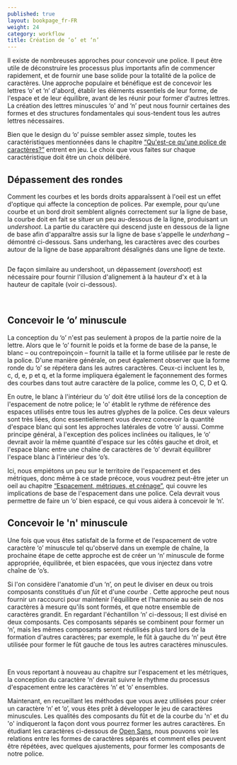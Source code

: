 ```yaml
---
published: true
layout: bookpage_fr-FR
weight: 24
category: workflow
title: Création de ‘o’ et ‘n’
---
```


Il existe de nombreuses approches pour concevoir une police. Il peut être utile de déconstruire les
processus plus importants afin de commencer rapidement, et de fournir une base solide pour la
totalité de la police de caractères.
Une approche populaire et bénéfique est de concevoir les lettres ‘o’ et ‘n’ d'abord, établir les
éléments essentiels de leur forme, de l'espace et de leur équilibre, avant de les réunir pour former
d'autres lettres. La création des lettres minuscules ‘o’ and ‘n’ peut nous fournir certaines des formes
et des structures fondamentales qui sous-tendent tous les autres lettres nécessaires.

Bien que le design du ‘o’ puisse sembler assez simple, toutes les caractéristiques mentionnées dans le
chapitre [“Qu'est-ce qu'une police de caractères?”] entrent en jeu. Le choix que vous faites sur chaque caractéristique
doit être un choix délibéré.

## Dépassement des rondes

Comment les courbes et les bords droits apparaîssent à l'oeil est un effet d'optique qui affecte la
conception de polices.
Par exemple, pour qu'une courbe et un bord droit semblent alignés correctement sur la ligne de base,
la courbe doit en fait se situer un peu au-dessous de la ligne, produisant un *undershoot*. La partie
du caractère qui descend juste en dessous de la ligne de base afin d'apparaître assis sur la ligne de
base s'appelle le *underhang* &ndash; démontré ci-dessous. Sans underhang, les caractères avec des
courbes autour de la ligne de base apparaîtront désalignés dans une ligne de texte.

<img src="../en-US/images/underhang1.png" alt>

De façon similaire au undershoot, un dépassement (*overshoot*) est nécessaire pour fournir
l'illusion d'alignement à la hauteur d'x et à la hauteur de capitale (voir ci-dessous).

<img src="../en-US/images/nox-opensans.png" alt>

<img src="../en-US/images/nox-merriw_1.png" alt>

## Concevoir le ‘o’ minuscule

La conception du ‘o’ n'est pas seulement à propos de la partie noire de la lettre. Alors que le ‘o’
fournit le poids et la forme de base de la panse, le blanc &ndash; ou contrepoinçoin &ndash; fournit la
taille et la forme utilisée par le reste de la police.
D'une manière générale, on peut également observer que la forme ronde du ‘o’ se répétera dans les
autres caractères. Ceux-ci incluent les b, c, d, e, p et q, et la forme impliquera également le
façonnement des formes des courbes dans tout autre caractère de la police, comme les O, C, D et Q.

En outre, le blanc à l'intérieur du ‘o’ doit être utilisé lors de la conception de l'espacement de notre
police; le 'o' établit le rythme de référence des espaces utilisés entre tous les autres glyphes de la
police. Ces deux valeurs sont très liées, donc essentiellement vous devrez concevoir la quantité d'espace
blanc qui sont les approches latérales de votre ‘o’ aussi. Comme principe général, à l'exception des
polices inclinées ou italiques, le ‘o’ devrait avoir la même quantité d'espace sur les côtés gauche et
droit, et l'espace blanc entre une chaîne de caractères de ‘o’ devrait équilibrer l'espace blanc à
l'intérieur des ‘o’s.

Ici, nous empiétons un peu sur le territoire de l'espacement et des métriques, donc même à ce stade
précoce, vous voudrez peut-être jeter un oeil au chapitre [“Espacement, métriques, et crénage”], qui
couvre les implications de base de l'espacement dans une police.
Cela devrait vous permettre de faire un ‘o’ bien espacé, ce qui vous aidera à concevoir le ‘n’.

## Concevoir le 'n' minuscule

Une fois que vous êtes satisfait de la forme et de l'espacement de votre caractère ‘o’ minuscule tel
qu'observé dans un exemple de chaîne, la prochaine étape de cette approche est de créer un ‘n’
minuscule de forme appropriée, équilibrée, et bien espacées, que vous injectez dans votre chaîne de ‘o’s.

Si l'on considère l'anatomie d'un ‘n’, on peut le diviser en deux ou trois composants constitués d'un
<i>fût</i> et d'une <i>courbe </i>. Cette approche peut nous fournir un raccourci pour maintenir l'équilibre
et l'harmonie au sein de nos caractères à mesure qu'ils sont formés, et que notre ensemble de caractères
grandit. En regardant l'échantillon ‘n’ ci-dessous; Il est divisé en deux composants. Ces composants
séparés se combinent pour former un ‘n’, mais les mêmes composants seront réutilisés plus tard lors de
la formation d'autres caractères; par exemple, le fût à gauche du ‘n’ peut être utilisée pour former le fût
gauche de tous les autres caractères minuscules.

<img src="../en-US/images/n-compo-2.png" alt>

<img src="../en-US/images/n-compo-1_1.png" alt>

En vous reportant à nouveau au chapitre sur l'espacement et les métriques, la conception du caractère ‘n’
devrait suivre le rhythme du processus d'espacement entre les caractères ‘n’ et ‘o’ ensembles.

Maintenant, en recueillant les méthodes que vous avez utilisées pour créer un caractère ‘n’ et ‘o’, vous
êtes prêt à développer le jeu de caractères minuscules. Les qualités des composants du fût et de la courbe
du 'n' et du 'o' indiqueront la façon dont vous pourrez former les autres caractères.
En étudiant les caractères ci-dessous de [Open Sans], nous pouvons voir les relations entre les formes de
caractères séparés et comment elles peuvent être répétées, avec quelques ajustements, pour former
les composants de notre police.

<img src="../en-US/images/h-m-n-curves.png" alt>

<img src="../en-US/images/b-c-d-e-curves.png" alt>

<img src="../en-US/images/i-j-t-f-curves.png" alt>

[“Qu'est-ce qu'une police de caractères?”]: What_Is_a_Font.html
[“Espacement, métriques, et crénage”]: Spacing_Metrics_and_Kerning.html
[Open Sans]: http://opensans.com/
